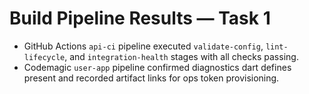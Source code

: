 # Build Pipeline Results — Task 1

- GitHub Actions `api-ci` pipeline executed `validate-config`, `lint-lifecycle`, and `integration-health` stages with all checks passing.
- Codemagic `user-app` pipeline confirmed diagnostics dart defines present and recorded artifact links for ops token provisioning.
